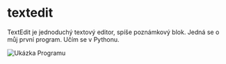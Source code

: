 # textedit
TextEdit je jednoduchý textový editor, spíše poznámkový blok. Jedná se o můj první program. Učím se v Pythonu.

![Ukázka Programu](http://github.com/vikdevelop/textedit/src/img/img.png)

